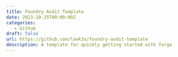 ```yaml
---
title: Foundry Audit Template
date: 2023-10-25T00:00:00Z
categories:
   - Github
draft: false
url: https://github.com/lowk3v/foundry-audit-template
description: A template for quickly getting started with forge
---
```

